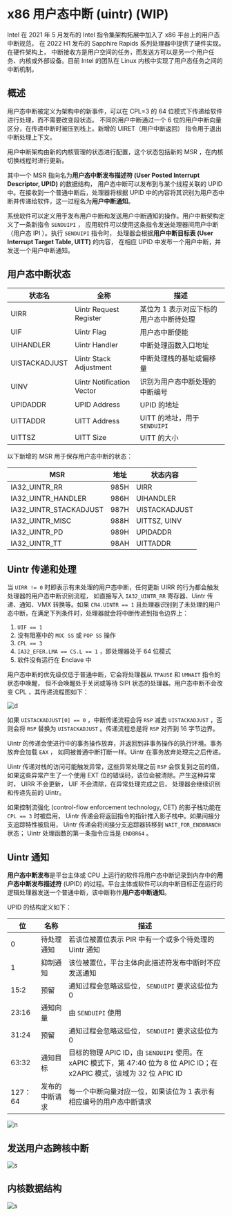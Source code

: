 # x86 用户态中断 (uintr) (WIP)

Intel 在 2021 年 5 月发布的 Intel 指令集架构拓展中加入了 x86 平台上的用户态中断规范，
在 2022 H1 发布的 Sapphire Rapids 系列处理器中提供了硬件实现。在硬件架构上，
中断接收方是用户空间的任务，而发送方可以是另一个用户任务、内核或外部设备。目前 Intel
的团队在 Linux 内核中实现了用户态任务之间的中断机制。

## 概述

用户态中断被定义为架构中的新事件，可以在 CPL=3 的 64 位模式下传递给软件进行处理，而不需要改变段状态。
不同的用户中断通过一个 6 位的用户中断向量区分，在传递中断时被压到栈上。新增的 UIRET（用户中断返回）
指令用于退出中断处理上下文。

用户中断架构由新的内核管理的状态进行配置，这个状态包括新的 MSR ，在内核切换线程时进行更新。

其中一个 MSR 指向名为**用户态中断发布描述符 (User Posted Interrupt Descriptor, UPID)** 的数据结构，
用户态中断可以发布到与某个线程关联的 UPID 中。在接收到一个普通中断后，处理器将根据 UPID
中的内容将其识别为用户态中断并传递给软件，这一过程名为**用户中断通知**。

系统软件可以定义用于发布用户中断和发送用户中断通知的操作。用户中断架构定义了一条新指令 `SENDUIPI` ，
应用软件可以使用这条指令发送处理器间用户中断（用户态 IPI ）。执行 `SENDUIPI` 指令时，
处理器会根据**用户中断目标表 (User Interrupt Target Table, UITT)** 的内容，
在相应 UPID 中发布一个用户中断，并发送一个用户中断通知。

## 用户态中断状态

| 状态名        | 全称                      | 描述                                    |
| ------------- | ------------------------- | --------------------------------------- |
| UIRR          | Uintr Request Register    | 某位为 1 表示对应下标的用户态中断待处理 |
| UIF           | Uintr Flag                | 用户态中断使能                          |
| UIHANDLER     | Uintr Handler             | 中断处理函数入口地址                    |
| UISTACKADJUST | Uintr Stack Adjustment    | 中断处理栈的基址或偏移量                |
| UINV          | Uintr Notification Vector | 识别为用户态中断处理的中断编号          |
| UPIDADDR      | UPID Address              | UPID 的地址                             |
| UITTADDR      | UITT Address              | UITT 的地址，用于 `SENDUIPI`            |
| UITTSZ        | UITT Size                 | UITT 的大小                             |

以下新增的 MSR 用于保存用户态中断的状态：

| MSR                    | 地址 | 状态内容      |
| ---------------------- | ---- | ------------- |
| IA32_UINTR_RR          | 985H | UIRR          |
| IA32_UINTR_HANDLER     | 986H | UIHANDLER     |
| IA32_UINTR_STACKADJUST | 987H | UISTACKADJUST |
| IA32_UINTR_MISC        | 988H | UITTSZ, UINV  |
| IA32_UINTR_PD          | 989H | UPIDADDR      |
| IA32_UINTR_TT          | 98AH | UITTADDR      |

## Uintr 传递和处理

当 `UIRR != 0` 时即表示有未处理的用户态中断，任何更新 UIRR 的行为都会触发处理器的用户态中断识别流程，
如直接写入 `IA32_UINTR_RR` 寄存器、Uintr 传递、通知、VMX 转换等。如果 `CR4.UINTR == 1`
且处理器识别到了未处理的用户态中断，在满足下列条件时，处理器就会将中断传递到指令边界上：

1. `UIF == 1`
2. 没有阻塞中的 `MOC SS` 或 `POP SS` 操作
3. `CPL == 3`
4. `IA32_EFER.LMA == CS.L == 1` ，即处理器处于 64 位模式
5. 软件没有运行在 Enclave 中

用户态中断的优先级仅低于普通中断，它会将处理器从 `TPAUSE` 和 `UMWAIT` 指令的状态中唤醒，
但不会唤醒处于关闭或等待 SIPI 状态的处理器。用户态中断不会改变 CPL ，其传递流程图如下：

![d](assets/intel-uintr/delivery.svg)

如果 `UISTACKADJUST[0] == 0` ，中断传递流程会将 `RSP` 减去 `UISTACKADJUST` ，否则会将
`RSP` 替换为 `UISTACKADJUST` 。传递流程总是将 `RSP` 对齐到 16 字节边界。

Uintr 的传递会使进行中的事务操作放弃，并返回到非事务操作的执行环境。事务放弃会加载 `EAX` ，
如同被普通中断打断一样。Uintr 在事务放弃处理完之后传递。

Uintr 传递对栈的访问可能触发异常，这些异常处理之前 `RSP` 会恢复到之前的值，如果这些异常产生了一个使用 EXT
位的错误码，该位会被清除。产生这种异常时， UIRR 不会更新， UIF 不会清除，在异常处理完成之后，
处理器会继续识别和传递先前的 Uintr。

如果控制流强化 (control-flow enforcement technology, CET) 的影子栈功能在 `CPL == 3` 时被启用，
Uintr 传递会将返回指令的指针推入影子栈中。如果间接分支追踪特性被启用， Uintr
传递会将间接分支追踪器转移到 `WAIT_FOR_ENDBRANCH` 状态； Uintr 处理函数的第一条指令应当是 `ENDBR64` 。

## Uintr 通知

**用户态中断发布**是平台主体或 CPU 上运行的软件将用户态中断记录到内存中的**用户态中断发布描述符** (UPID)
的过程。平台主体或软件可以向中断目标正在运行的逻辑处理器发送一个普通中断，该中断称作**用户态中断通知**。

UPID 的结构定义如下：

| 位      | 名称           | 描述                                                                                                                      |
| ------- | -------------- | ------------------------------------------------------------------------------------------------------------------------- |
| 0       | 待处理通知     | 若该位被置位表示 PIR 中有一个或多个待处理的 Uintr 通知                                                                    |
| 1       | 抑制通知       | 该位被置位，平台主体向此描述符发布中断时不应发送通知                                                                      |
| 15:2    | 预留           | 通知过程会忽略这些位， `SENDUIPI` 要求这些位为 0                                                                          |
| 23:16   | 通知向量       | 由 `SENDUIPI` 使用                                                                                                        |
| 31:24   | 预留           | 通知过程会忽略这些位， `SENDUIPI` 要求这些位为 0                                                                          |
| 63:32   | 通知目标       | 目标的物理 APIC ID，由 `SENDUIPI` 使用。在 xAPIC 模式下，第 47:40 位为 8 位 APIC ID；在 x2APIC 模式，该域为 32 位 APIC ID |
| 127：64 | 发布的中断请求 | 每一个中断向量对应一位，如果该位为 1 表示有相应编号的用户态中断请求                                                       |

![n](assets/intel-uintr/notification.svg)

## 发送用户态跨核中断

![s](assets/intel-uintr/senduipi.svg)

## 内核数据结构

![s](assets/intel-uintr/struct.svg)
